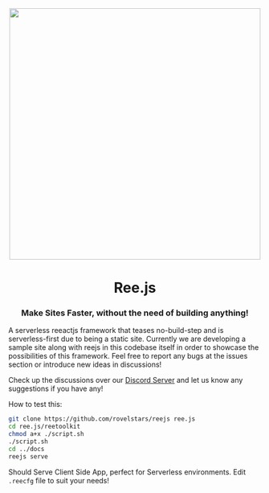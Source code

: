 <div align='center'>
  <img src="https://cdn.discordapp.com/attachments/991971417673445376/991971840803217439/Ree.js_Logo_1.png" style='max-width: 100%;height: 500px;' />
  <h1>Ree.js</h1>
  <h3>Make Sites Faster, without the need of building anything!</h3>
</div>

A serverless reeactjs framework that teases no-build-step and is serverless-first due to being a static site.
Currently we are developing a sample site along with reejs in this codebase itself in order to showcase the possibilities of this framework. Feel free to report any bugs at the issues section or introduce new ideas in discussions!

Check up the discussions over our [Discord Server](https://discord.gg/eWbt297SkU) and let us know any suggestions if you have any!

How to test this:

```bash
git clone https://github.com/rovelstars/reejs ree.js
cd ree.js/reetoolkit
chmod a+x ./script.sh
./script.sh
cd ../docs
reejs serve
```

Should Serve Client Side App, perfect for Serverless environments. Edit `.reecfg` file to suit your needs!
